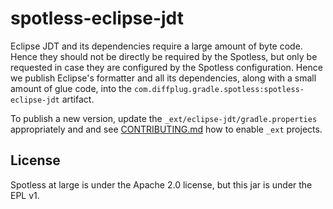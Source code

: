 # spotless-eclipse-jdt

Eclipse JDT and its dependencies require a large amount of byte code.
Hence they should not be directly be required by the Spotless, but only be requested in case
they are configured by the Spotless configuration. Hence we publish Eclipse's formatter and all its dependencies, along with a small amount of glue code, into the `com.diffplug.gradle.spotless:spotless-eclipse-jdt` artifact.

To publish a new version, update the `_ext/eclipse-jdt/gradle.properties` appropriately and and see [CONTRIBUTING.md](../../CONTRIBUTING.md) how to enable
`_ext` projects.

## License

Spotless at large is under the Apache 2.0 license, but this jar is under the EPL v1.
